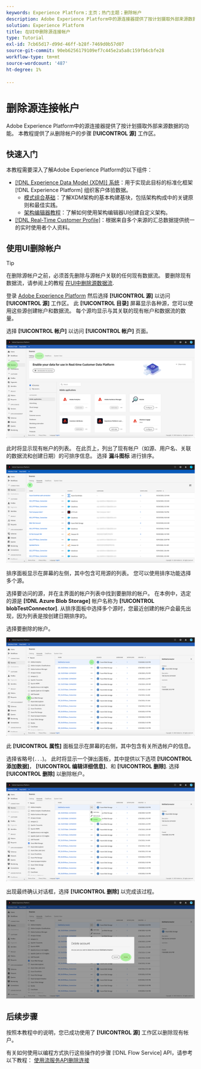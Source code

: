 ```yaml
---
keywords: Experience Platform；主页；热门主题；删除帐户
description: Adobe Experience Platform中的源连接器提供了按计划摄取外部来源数据的功能。 本教程提供了从“源”工作区中删除帐户的步骤。
solution: Experience Platform
title: 在UI中删除源连接帐户
type: Tutorial
exl-id: 7cb65d17-d99d-46ff-b28f-7469d0b57d07
source-git-commit: 90eb6256179109ef7c445e2a5a8c159fb6cbfe28
workflow-type: tm+mt
source-wordcount: '487'
ht-degree: 1%

---
```


# 删除源连接帐户

Adobe Experience Platform中的源连接器提供了按计划摄取外部来源数据的功能。 本教程提供了从删除帐户的步骤 **[!UICONTROL 源]** 工作区。

## 快速入门

本教程需要深入了解Adobe Experience Platform的以下组件：

- [[!DNL Experience Data Model (XDM)] 系统](../../../xdm/home.md)：用于实现此目标的标准化框架 [!DNL Experience Platform] 组织客户体验数据。
   - [模式组合基础](../../../xdm/schema/composition.md)：了解XDM架构的基本构建基块，包括架构构成中的关键原则和最佳实践。
   - [架构编辑器教程](../../../xdm/tutorials/create-schema-ui.md)：了解如何使用架构编辑器UI创建自定义架构。
- [[!DNL Real-Time Customer Profile]](../../../profile/home.md)：根据来自多个来源的汇总数据提供统一的实时使用者个人资料。

## 使用UI删除帐户

>[!TIP]
>
>在删除源帐户之前，必须首先删除与源帐户关联的任何现有数据流。 要删除现有数据流，请参阅上的教程 [在UI中删除源数据流](./delete.md).

登录 [Adobe Experience Platform](https://platform.adobe.com) 然后选择 **[!UICONTROL 源]** 以访问 **[!UICONTROL 源]** 工作区。 此 **[!UICONTROL 目录]** 屏幕显示各种源，您可以使用这些源创建帐户和数据流。 每个源均显示与其关联的现有帐户和数据流的数量。

选择 **[!UICONTROL 帐户]** 以访问 **[!UICONTROL 帐户]** 页面。

![catalog-accounts](../../images/tutorials/delete-accounts/catalog.png)

此时将显示现有帐户的列表。 在此页上，列出了现有帐户（如源、用户名、关联的数据流和创建日期）的可排序信息。 选择 **漏斗图标** 进行排序。

![dataflows-list](../../images/tutorials/delete-accounts/accounts.png)

排序面板显示在屏幕的左侧，其中包含可用源的列表。 您可以使用排序功能选择多个源。

选择要访问的源，并在主界面的帐户列表中找到要删除的帐户。 在本例中，选定的源是 **[!DNL Azure Blob Storage]** 帐户名称为 **[!UICONTROL blobTestConnector]**. 从排序面板中选择多个源时，您最近创建的帐户会最先出现，因为列表是按创建日期排序的。

选择要删除的帐户。

![数据流 — 排序](../../images/tutorials/delete-accounts/sort.png)

此 **[!UICONTROL 属性]** 面板显示在屏幕的右侧，其中包含有关所选帐户的信息。

选择省略号(`...`)。 此时将显示一个弹出面板，其中提供以下选项 **[!UICONTROL 添加数据]**， **[!UICONTROL 编辑详细信息]**、和 **[!UICONTROL 删除]**. 选择 **[!UICONTROL 删除]** 以删除帐户。

![数据流 — 排序](../../images/tutorials/delete-accounts/delete.png)

出现最终确认对话框，选择 **[!UICONTROL 删除]** 以完成该过程。

![delete](../../images/tutorials/delete-accounts/confirm.png)

## 后续步骤

按照本教程中的说明，您已成功使用了 **[!UICONTROL 源]** 工作区以删除现有帐户。

有关如何使用以编程方式执行这些操作的步骤 [!DNL Flow Service] API，请参考以下教程： [使用流服务API删除连接](../../tutorials/api/delete.md)
